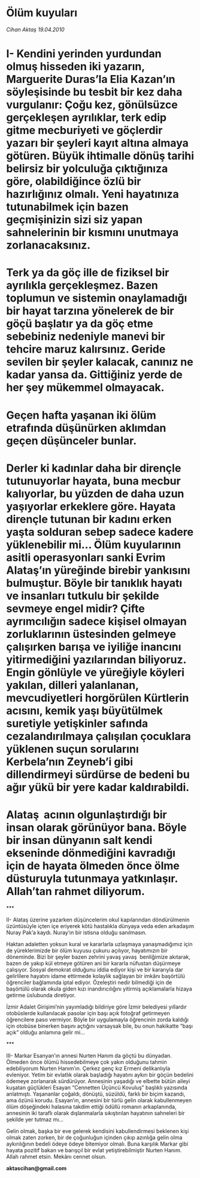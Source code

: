 # Ölüm kuyuları

*Cihan Aktaş 19.04.2010*

<div class="yazi"><h1>I- Kendini yerinden yurdundan olmuş hisseden iki yazarın, Marguerite Duras’la Elia Kazan’ın söyleşisinde bu tesbit bir kez daha vurgulanır: Çoğu kez, gönülsüzce gerçekleşen ayrılıklar, terk edip gitme mecburiyeti ve göçlerdir yazarı bir şeyleri kayıt altına almaya götüren. Büyük ihtimalle dönüş tarihi belirsiz bir yolculuğa çıktığınıza göre, olabildiğince özlü bir hazırlığınız olmalı. Yeni hayatınıza tutunabilmek için bazen geçmişinizin sizi siz yapan sahnelerinin bir kısmını unutmaya zorlanacaksınız. </h1>
<h1>Terk ya da göç ille de fiziksel bir ayrılıkla gerçekleşmez. Bazen toplumun ve sistemin onaylamadığı bir hayat tarzına yönelerek de bir göçü başlatır ya da göç etme sebebiniz nedeniyle manevi bir tehcire maruz kalırsınız. Geride sevilen bir şeyler kalacak, canınız ne kadar yansa da. Gittiğiniz yerde de her şey mükemmel olmayacak. </h1>
<h1>Geçen hafta yaşanan iki ölüm etrafında düşünürken aklımdan geçen düşünceler bunlar. </h1>
<h1>Derler ki kadınlar daha bir dirençle tutunuyorlar hayata, buna mecbur kalıyorlar, bu yüzden de daha uzun yaşıyorlar erkeklere göre. Hayata dirençle tutunan bir kadını erken yaşta solduran sebep sadece kadere yüklenebilir mi... Ölüm kuyularının asitli operasyonları sanki Evrim Alataş’ın yüreğinde birebir yankısını bulmuştur. Böyle bir tanıklık hayatı ve insanları tutkulu bir şekilde sevmeye engel midir? Çifte ayrımcılığın sadece kişisel olmayan zorluklarının üstesinden gelmeye çalışırken barışa ve iyiliğe inancını yitirmediğini yazılarından biliyoruz. Engin gönlüyle ve yüreğiyle köyleri yakılan, dilleri yalanlanan, mevcudiyetleri horgörülen Kürtlerin acısını, kemik yaşı büyütülmek suretiyle yetişkinler safında cezalandırılmaya çalışılan çocuklara yüklenen suçun sorularını Kerbela’nın Zeyneb’i gibi dillendirmeyi sürdürse de bedeni bu ağır yükü bir yere kadar kaldırabildi. </h1>
<h1>Alataş  acının olgunlaştırdığı bir insan olarak görünüyor bana. Böyle bir insan dünyanın salt kendi ekseninde dönmediğini kavradığı için de hayata ölmeden önce ölme düsturuyla tutunmaya yatkınlaşır. Allah’tan rahmet diliyorum. </h1>
<p>***</p>
<p>II- Alataş üzerine yazarken düşüncelerim okul kapılarından döndürülmenin üzüntüsüyle içten içe eriyerek kötü hastalıkla dünyaya veda eden arkadaşım Nuray Pak’a kaydı. Nuray’ın bir istisna olduğu sanılmasın. </p>
<p>Haktan adaletten yoksun kural ve kararlarla uzlaşmaya yanaşmadığımız için de yüreklerimizde bir ölüm kuyusu çukuru açılıyor, hayatımızın bir döneminde. Bizi bir şeyler bazen zehrini yavaş yavaş  benliğimize akıtarak, bazen de yakıp kül etmeye götüren ani bir kararla nüfustan düşürmeye çalışıyor. Sosyal demokrat olduğunu iddia ediyor kişi ve bir kararıyla dar gelirlilere hayatını idame ettirmede kolaylık sağlayan bir imkânı başörtülü öğrenciler bağlamında iptal ediyor. Özeleştiri nedir bilmediği için de başörtülü olarak okula giden kızı inandırıcılığını yitirmiş açıklamalarla hizaya getirme üslubunda diretiyor. </p>
<p>İzmir Adalet Girişimi’nin yayımladığı bildiriye göre İzmir belediyesi yıllardır otobüslerde kullanılacak pasolar için başı açık fotoğraf getirmeyen öğrencilere paso vermiyor. Böyle bir uygulamayla öğrencinin zorda kaldığı için otobüse binerken başını açtığını varsaysak bile, bu onun hakikatte “başı açık” olduğu anlamına gelir mi... </p>
<p>***</p>
<p>III- Markar Esanyan’ın annesi Nurten Hanım da göçtü bu dünyadan. Ölmeden önce ölümü hissedebilmeye çok yakın olduğunu tahmin edebiliyorum Nurten Hanım’ın. Çerkez genç kız Ermeni delikanlıyla evleniyor. Yetim bir evlatlık olarak başladığı hayatını aykırı bir göçün bedelini ödemeye zorlanarak sürdürüyor. Annesinin yaşadığı ve elbette bütün aileyi kuşatan güçlükleri Esayan “Cennetten Üçüncü Kovuluş” başlıklı yazısında anlatmıştı. Yaşananlar çoğaldı, dönüştü, süzüldü, farklı bir biçim kazandı, ama özünü korudu. Esayan’ın, annesini bir türlü gelin olarak kabullenmeyen ölüm döşeğindeki halasına takdim ettiği ödüllü romanın arkaplanında, annesinin iki taraflı olarak dışlanmalarla sıkıştırılan hayatının sahneleri bir şekilde yer tutmaz mı... </p>
<p>Gelin olmak, başka bir eve gelerek kendisini kabullendirmesi beklenen kişi olmak zaten zorken, bir de çoğunluğun içinden çıkıp azınlığa gelin olma aykırılığının bedeli ödeye ödeye bitemiyor olmalı. Buna karşılık Markar gibi hayata pozitif bakan ve barışçıl bir evlat yetiştirebilmiştir Nurten Hanım. Allah rahmet etsin. Mekânı cennet olsun.</p>
<p><b>aktascihan@gmail.com</b></p></div>
